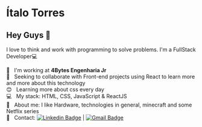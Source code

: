 # Ítalo Torres

## Hey Guys 👋
I love to think and work with programming to solve problems.
I'm a FullStack Developer:computer:

 :rocket:  &nbsp; I'm working at **4Bytes Engenharia Jr**
 <br/> :purple_heart: &nbsp; Seeking to collaborate with Front-end projects using React to learn more and more about this technology
 <br/> :blush: &nbsp; Learning more about css every day
 <br/> :computer: &nbsp; My stack: HTML, CSS, JavaScript & ReactJS
 <br/> 💬  &nbsp; About me: I like Hardware, technologies in general, minecraft and some Netflix series
 <br/> :email: &nbsp; Contact: [![Linkedin Badge](https://img.shields.io/badge/-ItaloTorres-blue?style=flat-square&logo=Linkedin&logoColor=white&link=https://www.linkedin.com/in/italo-torres/)](https://www.linkedin.com/in/italo-torres/) 
| 
[![Gmail Badge](https://img.shields.io/badge/-italotorreslima2002@gmail.com-c14438?style=flat-square&logo=Gmail&logoColor=white&link=mailto:italotorreslima2002@gmail.com)](mailto:italotorreslima2002@gmail.com)
